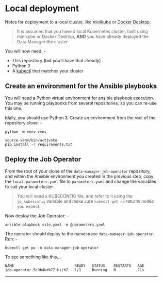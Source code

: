 # Local deployment
Notes for deployment to a local cluster, like [minikube] or [Docker Desktop].

> It is assumed that you have a local Kubernetes cluster, built using
  minikube or Docker Desktop, **AND** you have already deployed the Data Manager
  the cluster.

You will now need: -

- This repository (but you'll have that already)
- Python 3
- A [kubectl] that matches your cluster

## Create an environment for the Ansible playbooks
You will need a Python virtual environment for ansible playbook execution.
You may be running playbooks from several repositories, so you can re-use
this one.

Idally, you should use Python 3. Create an environment from the root
of the repository clone: -

    python -m venv venv

    source venv/bin/activate
    pip install -r requirements.txt

## Deploy the Job Operator
From the root of your clone of the `data-manager-job-operator` repository,
and within the Ansible environment you created in the previous step,
copy the `local-parameters.yaml` file to `parameters.yaml` and change the variables
to suit your local cluster.

>   You will need a KUBECONFIG file, and refer to it using the `jo_kubeconfig`
    variable and make sure `kubectl get no` returns nodes you expect.

Now deploy the Job Operator: -

    ansible-playbook site.yaml -e @parameters.yaml

The operator should deploy to the namespace `data-manager-job-operator`.
Run: -

    kubectl get po -n data-manager-job-operator

To see something like this...

    NAME                            READY   STATUS    RESTARTS   AGE
    job-operator-5c9b4bdb77-hzjh7   1/1     Running   0          21s

---

[docker desktop]: https://www.docker.com/products/docker-desktop/
[kubectl]: https://kubernetes.io/docs/tasks/tools
[minikube]: https://minikube.sigs.k8s.io/docs/start

